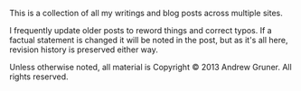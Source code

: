 This is a collection of all my writings and blog posts across multiple sites. 

I frequently update older posts to reword things and correct typos. If a factual statement is changed it will be noted in the post, but as it's all here, revision history is preserved either way.

Unless otherwise noted, all material is Copyright © 2013 Andrew Gruner. All rights reserved.